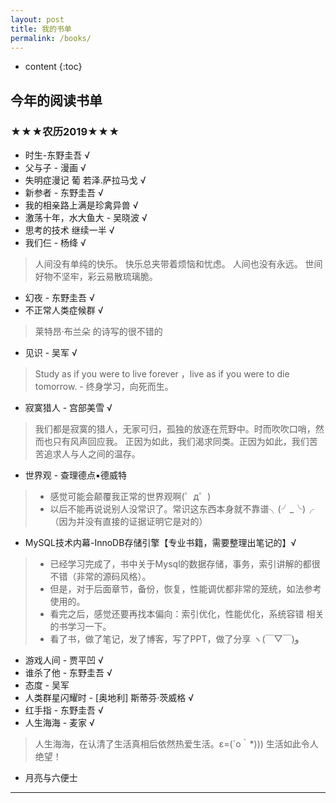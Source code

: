 ```yaml
---
layout: post
title: 我的书单
permalink: /books/
---
```


* content
{:toc}



## 今年的阅读书单

### ★★★农历2019★★★
* 时生-东野圭吾 √
* 父与子 - 漫画  √ 
* 失明症漫记 葡 若泽.萨拉马戈  √
* 新参者 - 东野圭吾 √
* 我的相亲路上满是珍禽异兽  √
* 激荡十年，水大鱼大  - 吴晓波 √
* 思考的技术 继续一半 √
* 我们仨 - 杨绛 √
 > 人间没有单纯的快乐。
 > 快乐总夹带着烦恼和忧虑。
 > 人间也没有永远。
 > 世间好物不坚牢，彩云易散琉璃脆。
* 幻夜 - 东野圭吾 √
* 不正常人类症候群 √
 > 莱特昂·布兰朵 的诗写的很不错的
* 见识  -   吴军 √
> Study as if you were to live forever ，live as if you were to die tomorrow. - 终身学习，向死而生。
* 寂寞猎人 - 宫部美雪 √
> 我们都是寂寞的猎人，无家可归，孤独的放逐在荒野中。时而吹吹口哨，然而也只有风声回应我。 
> 正因为如此，我们渴求同类。正因为如此，我们苦苦追求人与人之间的温存。
* 世界观 - 查理德点▪德威特 
> * 感觉可能会颠覆我正常的世界观啊(゜д゜)
> * 以后不能再说说别人没常识了。常识这东西本身就不靠谱╮(╯_╰)╭ （因为并没有直接的证据证明它是对的）
* MySQL技术内幕-InnoDB存储引擎【专业书籍，需要整理出笔记的】√
> * 已经学习完成了，书中关于Mysql的数据存储，事务，索引讲解的都很不错（非常的源码风格）。
> * 但是，对于后面章节，备份，恢复，性能调优都非常的笼统，如法参考使用的。
> * 看完之后，感觉还要再找本偏向：索引优化，性能优化，系统容错 相关的书学习一下。
> * 看了书，做了笔记，发了博客，写了PPT，做了分享 ヽ(￣▽￣)و
* 游戏人间  - 贾平凹 √
* 谁杀了他 - 东野圭吾  √
* 态度 - 吴军
* 人类群星闪耀时 - [奥地利] 斯蒂芬·茨威格 √
* 红手指 - 东野圭吾 √
* 人生海海 - 麦家 √
> 人生海海，在认清了生活真相后依然热爱生活。ε=(´ο｀*))) 生活如此令人绝望！
* 月亮与六便士

---
